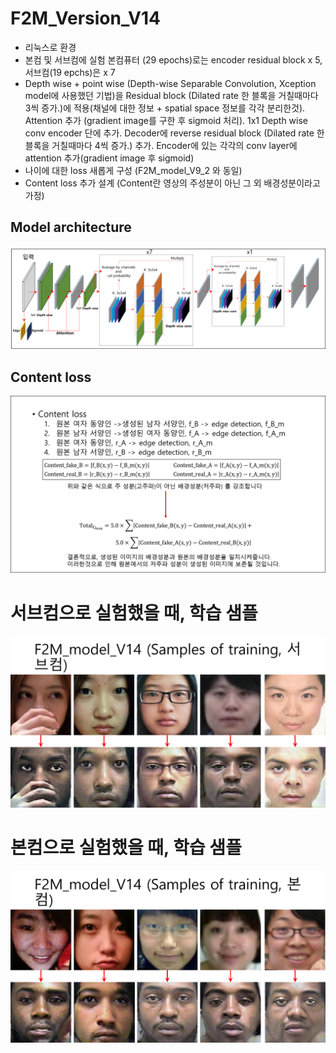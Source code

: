 # F2M_Version_V14
* 리눅스로 환경
* 본컴 및 서브컴에 실험 본컴퓨터 (29 epochs)로는 encoder residual block x 5, 서브컴(19 epchs)은 x 7
* Depth wise + point wise (Depth-wise Separable Convolution, Xception model에 사용했던 기법)을 Residual block (Dilated rate 한 블록을 거칠때마다 3씩 증가.)에 적용(채널에 대한 정보 + spatial space 정보를 각각 분리한것). Attention 추가 (gradient image를 구한 후 sigmoid 처리). 1x1 Depth wise conv encoder 단에 추가. Decoder에 reverse residual block (Dilated rate 한 블록을 거칠때마다 4씩 증가.) 추가. Encoder에 있는 각각의 conv layer에 attention 추가(gradient image 후 sigmoid)
* 나이에 대한 loss 새롭게 구성 (F2M_model_V9_2 와 동일)
* Content loss 추가 설계 (Content란 영상의 주성분이 아닌 그 외 배경성분이라고 가정)

## Model architecture
![f1](https://github.com/Kimyuhwanpeter/F2M_Version_V14/blob/main/figure1.png)

## Content loss
![f2](https://github.com/Kimyuhwanpeter/F2M_Version_V14/blob/main/figure2.png)

# 서브컴으로 실험했을 때, 학습 샘플
![f3](https://github.com/Kimyuhwanpeter/F2M_Version_V14/blob/main/figure3.png)

# 본컴으로 실험했을 때, 학습 샘플
![f4](https://github.com/Kimyuhwanpeter/F2M_Version_V14/blob/main/figure4.png)


